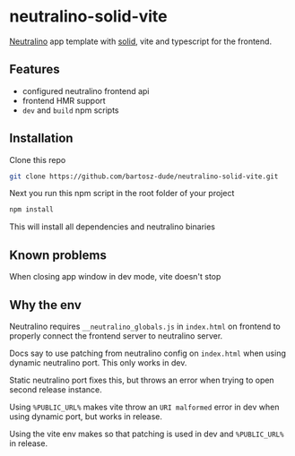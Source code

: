 # neutralino-solid-vite

[Neutralino](https://neutralino.js.org/) app template with [solid](https://solidjs.com), vite and typescript for the frontend.

## Features

- configured neutralino frontend api
- frontend HMR support
- `dev` and `build` npm scripts

## Installation

Clone this repo

```bash
git clone https://github.com/bartosz-dude/neutralino-solid-vite.git
```

Next you run this npm script in the root folder of your project

```bash
npm install
```

This will install all dependencies and neutralino binaries

## Known problems

When closing app window in dev mode, vite doesn't stop

## Why the env

Neutralino requires `__neutralino_globals.js` in `index.html` on frontend to properly connect the frontend server to neutralino server.

Docs say to use patching from neutralino config on `index.html` when using dynamic neutralino port. This only works in dev.

Static neutralino port fixes this, but throws an error when trying to open second release instance.

Using `%PUBLIC_URL%` makes vite throw an `URI malformed` error in dev when using dynamic port, but works in release.

Using the vite env makes so that patching is used in dev and `%PUBLIC_URL%` in release.

